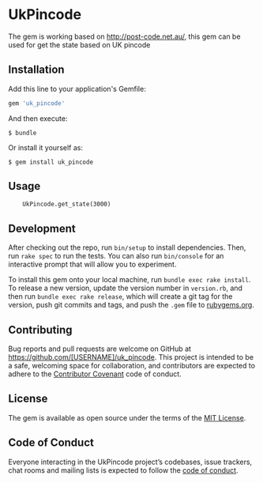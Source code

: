 # UkPincode

The gem is working based on http://post-code.net.au/, this gem can be used for get the state based on UK pincode


## Installation

Add this line to your application's Gemfile:

```ruby
gem 'uk_pincode'
```

And then execute:

    $ bundle

Or install it yourself as:

    $ gem install uk_pincode

## Usage

```
    UkPincode.get_state(3000)
```

## Development

After checking out the repo, run `bin/setup` to install dependencies. Then, run `rake spec` to run the tests. You can also run `bin/console` for an interactive prompt that will allow you to experiment.

To install this gem onto your local machine, run `bundle exec rake install`. To release a new version, update the version number in `version.rb`, and then run `bundle exec rake release`, which will create a git tag for the version, push git commits and tags, and push the `.gem` file to [rubygems.org](https://rubygems.org).

## Contributing

Bug reports and pull requests are welcome on GitHub at https://github.com/[USERNAME]/uk_pincode. This project is intended to be a safe, welcoming space for collaboration, and contributors are expected to adhere to the [Contributor Covenant](http://contributor-covenant.org) code of conduct.

## License

The gem is available as open source under the terms of the [MIT License](https://opensource.org/licenses/MIT).

## Code of Conduct

Everyone interacting in the UkPincode project’s codebases, issue trackers, chat rooms and mailing lists is expected to follow the [code of conduct](https://github.com/[USERNAME]/uk_pincode/blob/master/CODE_OF_CONDUCT.md).
